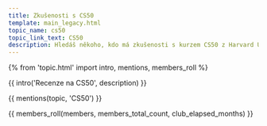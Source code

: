 ```yaml
---
title: Zkušenosti s CS50
template: main_legacy.html
topic_name: cs50
topic_link_text: CS50
description: Hledáš někoho, kdo má zkušenosti s kurzem CS50 z Harvard University? Má smysl tomu věnovat čas? Co přesně se tam naučíš a využiješ to v praxi?
---
```

{% from 'topic.html' import intro, mentions, members_roll %}

{{ intro('Recenze na CS50', description) }}

{{ mentions(topic, 'CS50') }}

{{ members_roll(members, members_total_count, club_elapsed_months) }}
